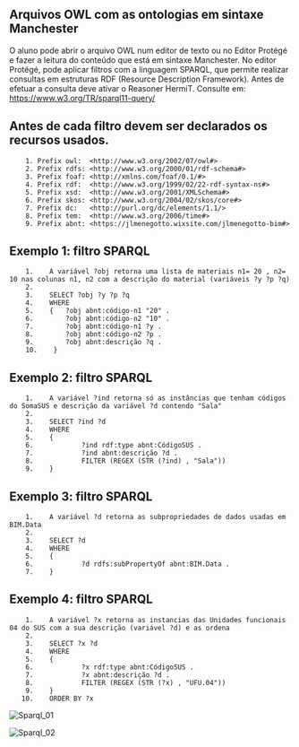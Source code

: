 
## Arquivos OWL com as ontologias em sintaxe Manchester

O aluno pode abrir o arquivo OWL num editor de texto ou no Editor Protégé e fazer a leitura do conteúdo que está em sintaxe Manchester.
No editor Protégé, pode aplicar filtros com a linguagem SPARQL, que permite realizar consultas em estruturas RDF (Resource Description Framework).
Antes de efetuar a consulta deve ativar o Reasoner HermiT.
Consulte em: https://www.w3.org/TR/sparql11-query/

## Antes de cada filtro devem ser declarados os recursos usados.

        1. Prefix owl:  <http://www.w3.org/2002/07/owl#>
        2. Prefix rdfs: <http://www.w3.org/2000/01/rdf-schema#>
        3. Prefix foaf: <http://xmlns.com/foaf/0.1/#>
        4. Prefix rdf:  <http://www.w3.org/1999/02/22-rdf-syntax-ns#>
        5. Prefix xsd:  <http://www.w3.org/2001/XMLSchema#>
        6. Prefix skos: <http://www.w3.org/2004/02/skos/core#>
        7. Prefix dc:   <http://purl.org/dc/elements/1.1/>
        8. Prefix tem:  <http://www.w3.org/2006/time#>
        9. Prefix abnt: <https://jlmenegotto.wixsite.com/jlmenegotto-bim#>

## Exemplo 1: filtro SPARQL
  
        1.    A variável ?obj retorna uma lista de materiais n1= 20 , n2= 10 nas colunas n1, n2 com a descrição do material (variáveis ?y ?p ?q)
        2.
        3.    SELECT ?obj ?y ?p ?q
        4.    WHERE
        5.    {   ?obj abnt:código-n1 "20" .
        6.        ?obj abnt:código-n2 "10" .
        7.        ?obj abnt:código-n1 ?y .
        8.        ?obj abnt:código-n2 ?p .
        9.        ?obj abnt:descrição ?q .
        10.    }

## Exemplo 2: filtro SPARQL 

        1.    A variável ?ind retorna só as instâncias que tenham códigos do SomaSUS e descrição da variável ?d contendo "Sala" 
        2.
        3.    SELECT ?ind ?d
        4.    WHERE
        5.    {   
        6.            ?ind rdf:type abnt:CódigoSUS .
        7.            ?ind abnt:descrição ?d .
        8.            FILTER (REGEX (STR (?ind) , "Sala"))
        9.    }

## Exemplo 3: filtro SPARQL 

        1.    A variável ?d retorna as subpropriedades de dados usadas em BIM.Data
        2.
        3.    SELECT ?d
        4.    WHERE
        5.    {   
        6.            ?d rdfs:subPropertyOf abnt:BIM.Data .
        7.    }

## Exemplo 4: filtro SPARQL 

        1.    A variável ?x retorna as instancias das Unidades funcionais 04 do SUS com a sua descrição (variável ?d) e as ordena
        2.
        3.    SELECT ?x ?d
        4.    WHERE
        5.    {   
        6.            ?x rdf:type abnt:CódigoSUS .
        7.            ?x abnt:descrição ?d .
        8.            FILTER (REGEX (STR (?x) , "UFU.04"))
        9.    }
       10.    ORDER BY ?x


![Sparql_01](https://github.com/JLMenegotto/OntologiaBIM/assets/9437020/c2bbd899-54c9-40e0-b4ec-36e49e08a0e7)

![Sparql_02](https://github.com/JLMenegotto/OntologiaBIM/assets/9437020/b3efead4-0853-48ec-9422-c5cc99369eec)


        
